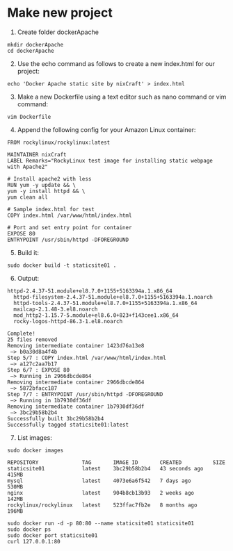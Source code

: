 # Make new project

1. Create folder dockerApache

```
mkdir dockerApache
cd dockerApache

```

2. Use the echo command as follows to create a new index.html for our project:

```
echo 'Docker Apache static site by nixCraft' > index.html

```

3. Make a new Dockerfile using a text editor such as nano command or vim command:

```
vim Dockerfile

```

4. Append the following config for your Amazon Linux container:

```
FROM rockylinux/rockylinux:latest
 
MAINTAINER nixCraft
LABEL Remarks="RockyLinux test image for installing static webpage with Apache2"
 
# Install apache2 with less
RUN yum -y update && \
yum -y install httpd && \
yum clean all
 
# Sample index.html for test 
COPY index.html /var/www/html/index.html
 
# Port and set entry point for container 
EXPOSE 80
ENTRYPOINT /usr/sbin/httpd -DFOREGROUND

```

5. Build it:

```
sudo docker build -t staticsite01 .

```

6. Output:

```
httpd-2.4.37-51.module+el8.7.0+1155+5163394a.1.x86_64                         
  httpd-filesystem-2.4.37-51.module+el8.7.0+1155+5163394a.1.noarch              
  httpd-tools-2.4.37-51.module+el8.7.0+1155+5163394a.1.x86_64                   
  mailcap-2.1.48-3.el8.noarch                                                   
  mod_http2-1.15.7-5.module+el8.6.0+823+f143cee1.x86_64                         
  rocky-logos-httpd-86.3-1.el8.noarch                                           

Complete!
25 files removed
Removing intermediate container 1423d76a13e8
 —> b0a30d8a4f4b
Step 5/7 : COPY index.html /var/www/html/index.html
 —> a127c2aa7b17
Step 6/7 : EXPOSE 80
 —> Running in 2966dbcde864
Removing intermediate container 2966dbcde864
 —> 5872bfacc187
Step 7/7 : ENTRYPOINT /usr/sbin/httpd -DFOREGROUND
 —> Running in 1b7930df36df
Removing intermediate container 1b7930df36df
 —> 3bc29b58b2b4
Successfully built 3bc29b58b2b4
Successfully tagged staticsite01:latest

```

7. List images:

```
sudo docker images

```

```
REPOSITORY              TAG       IMAGE ID       CREATED          SIZE
staticsite01            latest    3bc29b58b2b4   43 seconds ago   415MB
mysql                   latest    4073e6a6f542   7 days ago       530MB
nginx                   latest    904b8cb13b93   2 weeks ago      142MB
rockylinux/rockylinux   latest    523ffac7fb2e   8 months ago     196MB

```

```
sudo docker run -d -p 80:80 --name staticsite01 staticsite01
sudo docker ps
sudo docker port staticsite01
curl 127.0.0.1:80

```
